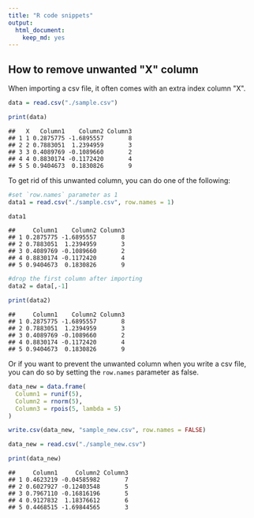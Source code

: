 ```yaml
---
title: "R code snippets"
output:
  html_document:
    keep_md: yes
---
```


## How to remove unwanted "X" column
When importing a csv file, it often comes with an extra index column "X". 

```r
data = read.csv("./sample.csv")

print(data)
```

```
##   X   Column1    Column2 Column3
## 1 1 0.2875775 -1.6895557       8
## 2 2 0.7883051  1.2394959       3
## 3 3 0.4089769 -0.1089660       2
## 4 4 0.8830174 -0.1172420       4
## 5 5 0.9404673  0.1830826       9
```

To get rid of this unwanted column, you can do one of the following:

```r
#set `row.names` parameter as 1
data1 = read.csv("./sample.csv", row.names = 1)

data1
```

```
##     Column1    Column2 Column3
## 1 0.2875775 -1.6895557       8
## 2 0.7883051  1.2394959       3
## 3 0.4089769 -0.1089660       2
## 4 0.8830174 -0.1172420       4
## 5 0.9404673  0.1830826       9
```


```r
#drop the first column after importing
data2 = data[,-1]

print(data2)
```

```
##     Column1    Column2 Column3
## 1 0.2875775 -1.6895557       8
## 2 0.7883051  1.2394959       3
## 3 0.4089769 -0.1089660       2
## 4 0.8830174 -0.1172420       4
## 5 0.9404673  0.1830826       9
```

Or if you want to prevent the unwanted column when you write a csv file, you can do so by setting the `row.names` parameter as false. 

```r
data_new = data.frame(
  Column1 = runif(5), 
  Column2 = rnorm(5),   
  Column3 = rpois(5, lambda = 5) 
)

write.csv(data_new, "sample_new.csv", row.names = FALSE)
```


```r
data_new = read.csv("./sample_new.csv")

print(data_new)
```

```
##     Column1     Column2 Column3
## 1 0.4623219 -0.04585982       7
## 2 0.6027927 -0.12403548       5
## 3 0.7967110 -0.16816196       5
## 4 0.9127832  1.18376612       6
## 5 0.4468515 -1.69844565       3
```


